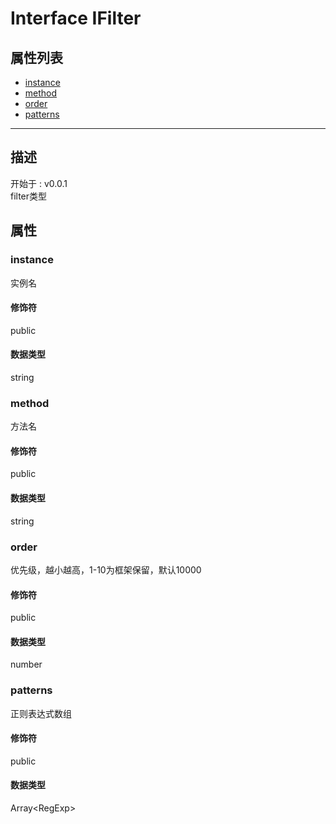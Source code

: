 # Interface IFilter
## 属性列表
+ [instance](#PROP_instance)
+ [method](#PROP_method)
+ [order](#PROP_order)
+ [patterns](#PROP_patterns)
  
---
## 描述
<font class="since">开始于 : v0.0.1</font>  
filter类型  
## 属性
### <a id="PROP_instance">instance</a>
实例名  
#### 修饰符
<font class="modifier">public</font>  
#### 数据类型
<font class='datatype'>string</font>  
### <a id="PROP_method">method</a>
方法名  
#### 修饰符
<font class="modifier">public</font>  
#### 数据类型
<font class='datatype'>string</font>  
### <a id="PROP_order">order</a>
优先级，越小越高，1-10为框架保留，默认10000  
#### 修饰符
<font class="modifier">public</font>  
#### 数据类型
<font class='datatype'>number</font>  
### <a id="PROP_patterns">patterns</a>
正则表达式数组  
#### 修饰符
<font class="modifier">public</font>  
#### 数据类型
<font class='datatype'>Array&lt;RegExp&gt;</font>  
